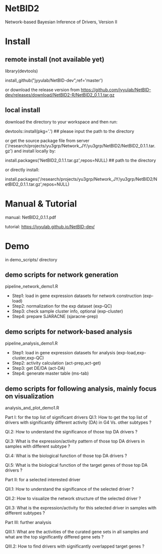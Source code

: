# NetBID2
Network-based Bayesian Inference of Drivers, Version II

# Install

## remote install (not available yet)

library(devtools)

install_github("jyyulab/NetBID-dev",ref='master') 

or download the release version from https://github.com/jyyulab/NetBID-dev/releases/download/NetBID2-R/NetBID2_0.1.1.tar.gz

## local install

download the directory to your workspace and then run:

devtools::install(pkg='.') ## please input the path to the directory

or get the source package file from server ('/research/projects/yu3grp/Network_JY/yu3grp/NetBID2/NetBID2_0.1.1.tar.gz') and install locally by:

install.packages('NetBID2_0.1.1.tar.gz',repos=NULL) ## path to the directory

or directly install:

install.packages('/research/projects/yu3grp/Network_JY/yu3grp/NetBID2/NetBID2_0.1.1.tar.gz',repos=NULL)

# Manual & Tutorial

manual: NetBID2_0.1.1.pdf

tutorial: https://jyyulab.github.io/NetBID-dev/

# Demo
in demo_scripts/ directory

## demo scripts for network generation 
pipeline_network_demo1.R
* Step1: load in gene expression datasets for network construction (exp-load)
* Step2: normalization for the exp dataset (exp-QC)
* Step3: check sample cluster info, optional (exp-cluster)
* Step4: prepare SJARACNE (sjaracne-prep)

## demo scripts for network-based analysis
pipeline_analysis_demo1.R
* Step1: load in gene expression datasets for analysis (exp-load,exp-cluster,exp-QC)
* Step2: activity calculation (act-prep,act-get)
* Step3: get DE/DA (act-DA)
* Step4: generate master table (ms-tab)

## demo scripts for following analysis, mainly focus on visualization
analysis_and_plot_demo1.R

Part I: for the top list of significant drivers
QI.1: How to get the top list of drivers with significantly different activity (DA) in G4 Vs. other subtypes ?

QI.2: How to understand the significance of those top DA drivers ?

QI.3: What is the expression/activity pattern of those top DA drivers in samples with different subtype ?

QI.4: What is the biological function of those top DA drivers ?

QI.5: What is the biological function of the target genes of those top DA drivers ?

Part II: for a selected interested driver

QII.1: How to understand the significance of the selected driver ?

QII.2: How to visualize the network structure of the selected driver ?

QII.3: What is the expression/activity for this selected driver in samples with different subtypes ?

Part III: further analysis

QIII.1: What are the activities of the curated gene sets in all samples and what are the top significantly differed gene sets ?

QIII.2: How to find drivers with significantly overlapped target genes ?



